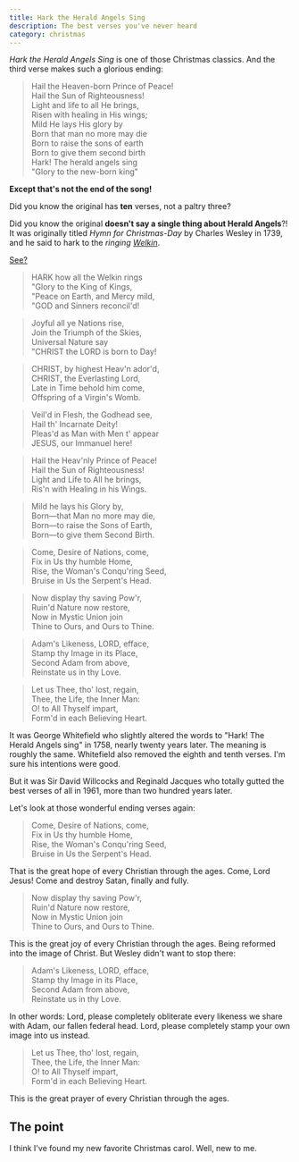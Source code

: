```yaml
---
title: Hark the Herald Angels Sing
description: The best verses you've never heard
category: christmas
---
```


_Hark the Herald Angels Sing_ is one of those Christmas classics. And the third verse makes such a glorious ending:

> Hail the Heaven-born Prince of Peace!  
> Hail the Sun of Righteousness!  
> Light and life to all He brings,  
> Risen with healing in His wings;  
> Mild He lays His glory by  
> Born that man no more may die  
> Born to raise the sons of earth  
> Born to give them second birth  
> Hark! The herald angels sing  
> "Glory to the new-born king"

**Except that's not the end of the song!**

Did you know the original has **ten** verses, not a paltry three?

Did you know the original **doesn't say a single thing about Herald Angels**?! It was originally titled _Hymn for Christmas-Day_ by Charles Wesley in 1739, and he said to hark to the _ringing [Welkin](https://www.google.com/search?q=welkin+definition)_.

[See?](https://en.wikipedia.org/wiki/Hark!_The_Herald_Angels_Sing#Textual_history)

> HARK how all the Welkin rings  
> "Glory to the King of Kings,  
> "Peace on Earth, and Mercy mild,  
> "GOD and Sinners reconcil'd! 

> Joyful all ye Nations rise,  
> Join the Triumph of the Skies,  
> Universal Nature say  
> "CHRIST the LORD is born to Day!  

> CHRIST, by highest Heav'n ador'd,  
> CHRIST, the Everlasting Lord,  
> Late in Time behold him come,  
> Offspring of a Virgin's Womb.  

> Veil'd in Flesh, the Godhead see,  
> Hail th' Incarnate Deity!  
> Pleas'd as Man with Men t' appear  
> JESUS, our Immanuel here!  

> Hail the Heav'nly Prince of Peace!  
> Hail the Sun of Righteousness!  
> Light and Life to All he brings,  
> Ris'n with Healing in his Wings.  

> Mild he lays his Glory by,  
> Born—that Man no more may die,  
> Born—to raise the Sons of Earth,  
> Born—to give them Second Birth.  

> Come, Desire of Nations, come,  
> Fix in Us thy humble Home,  
> Rise, the Woman's Conqu'ring Seed,  
> Bruise in Us the Serpent's Head.  

> Now display thy saving Pow'r,  
> Ruin'd Nature now restore,  
> Now in Mystic Union join  
> Thine to Ours, and Ours to Thine.  

> Adam's Likeness, LORD, efface,  
> Stamp thy Image in its Place,  
> Second Adam from above,  
> Reinstate us in thy Love.  

> Let us Thee, tho' lost, regain,  
> Thee, the Life, the Inner Man:  
> O! to All Thyself impart,  
> Form'd in each Believing Heart.

It was George Whitefield who slightly altered the words to "Hark! The Herald Angels sing" in 1758, nearly twenty years later. The meaning is roughly the same. Whitefield also removed the eighth and tenth verses. I'm sure his intentions were good.

But it was Sir David Willcocks and Reginald Jacques who totally gutted the best verses of all in 1961, more than two hundred years later.

Let's look at those wonderful ending verses again:

> Come, Desire of Nations, come,  
> Fix in Us thy humble Home,  
> Rise, the Woman's Conqu'ring Seed,  
> Bruise in Us the Serpent's Head.  

That is the great hope of every Christian through the ages. Come, Lord Jesus! Come and destroy Satan, finally and fully.

> Now display thy saving Pow'r,  
> Ruin'd Nature now restore,  
> Now in Mystic Union join  
> Thine to Ours, and Ours to Thine.  

This is the great joy of every Christian through the ages. Being reformed into the image of Christ. But Wesley didn't want to stop there:

> Adam's Likeness, LORD, efface,  
> Stamp thy Image in its Place,  
> Second Adam from above,  
> Reinstate us in thy Love.  

In other words: Lord, please completely obliterate every likeness we share with Adam, our fallen federal head. Lord, please completely stamp your own image into us instead.

> Let us Thee, tho' lost, regain,  
> Thee, the Life, the Inner Man:  
> O! to All Thyself impart,  
> Form'd in each Believing Heart.

This is the great prayer of every Christian through the ages.

## The point

I think I've found my new favorite Christmas carol. Well, new to me.